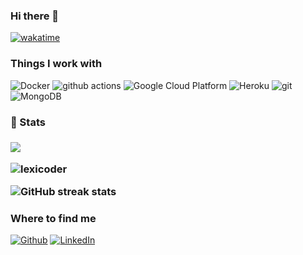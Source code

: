### Hi there 👋
[![wakatime](https://wakatime.com/badge/user/f0ba8fe5-0102-41e9-aa49-1864bfbd9cf8.svg)](https://wakatime.com/@f0ba8fe5-0102-41e9-aa49-1864bfbd9cf8) 
<h3>Things I work with</h3>
<p>
  <img alt="Docker" src="https://img.shields.io/badge/-Docker-46a2f1?style=flat-square&logo=docker&logoColor=white" />
  <img alt="github actions" src="https://img.shields.io/badge/-Github_Actions-2088FF?style=flat-square&logo=github-actions&logoColor=white" />
  <img alt="Google Cloud Platform" src="https://img.shields.io/badge/-Google_Cloud_Platform-1a73e8?style=flat-square&logo=google-cloud&logoColor=white" />
  <img alt="Heroku" src="https://img.shields.io/badge/-Heroku-430098?style=flat-square&logo=heroku&logoColor=white" />
  <img alt="git" src="https://img.shields.io/badge/-Git-F05032?style=flat-square&logo=git&logoColor=white" />
  <img alt="MongoDB" src="https://img.shields.io/badge/-MongoDB-13aa52?style=flat-square&logo=mongodb&logoColor=white" />
</p>
<h3>🎉 Stats<h3>
<a href="[https://github.com/c](https://wakatime.com/@lexicoder)">
  <img align="center" src="https://github-readme-stats.vercel.app/api/wakatime?username=lexicoder&layout=compact" />
</a>
<p align="left"> <img src="https://github-readme-stats.vercel.app/api?username=lexicoder&show_icons=true" alt="lexicoder" />

![GitHub streak stats](https://streak-stats.demolab.com/?user=lexicoder) 

<h3>Where to find me</h3>
<p><a href="https://github.com/lexicoder" target="_blank"><img alt="Github" src="https://img.shields.io/badge/GitHub-%2312100E.svg?&style=for-the-badge&logo=Github&logoColor=white" /></a> <a href="https://www.linkedin.com/in/dimeji" target="_blank"><img alt="LinkedIn" src="https://img.shields.io/badge/linkedin-%230077B5.svg?&style=for-the-badge&logo=linkedin&logoColor=white" /></a> 
</p>
<!--
[![spotify-github-profile](https://spotify-github-profile.vercel.app/api/view?uid=1134280141&cover_image=true&theme=default&show_offline=false&background_color=121212&interchange=true&bar_color_cover=true)](https://spotify-github-profile.vercel.app/api/view?uid=1134280141&redirect=true)

**lexicoder/lexicoder** is a ✨ _special_ ✨ repository because its `README.md` (this file) appears on your GitHub profile.

Here are some ideas to get you started:

- 🔭 I’m currently working on ...
- 🌱 I’m currently learning ...
- 👯 I’m looking to collaborate on ...
- 🤔 I’m looking for help with ...
- 💬 Ask me about ...
- 📫 How to reach me: ...
- 😄 Pronouns: ...
- ⚡ Fun fact: ...
-->
